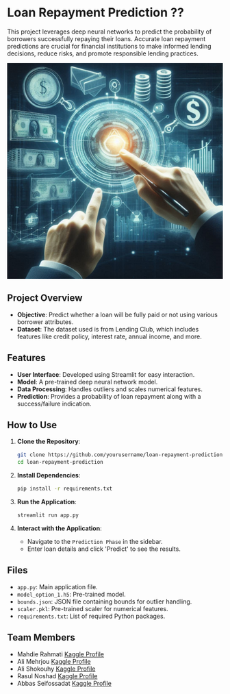 # Loan Repayment Prediction ??

This project leverages deep neural networks to predict the probability of borrowers successfully repaying their loans. Accurate loan repayment predictions are crucial for financial institutions to make informed lending decisions, reduce risks, and promote responsible lending practices.

![Loan Repayment](Loan.jpg)


## Project Overview

- **Objective**: Predict whether a loan will be fully paid or not using various borrower attributes.
- **Dataset**: The dataset used is from Lending Club, which includes features like credit policy, interest rate, annual income, and more.

## Features

- **User Interface**: Developed using Streamlit for easy interaction.
- **Model**: A pre-trained deep neural network model.
- **Data Processing**: Handles outliers and scales numerical features.
- **Prediction**: Provides a probability of loan repayment along with a success/failure indication.

## How to Use

1. **Clone the Repository**:
    ```bash
    git clone https://github.com/yourusername/loan-repayment-prediction.git
    cd loan-repayment-prediction
    ```

2. **Install Dependencies**:
    ```bash
    pip install -r requirements.txt
    ```

3. **Run the Application**:
    ```bash
    streamlit run app.py
    ```

4. **Interact with the Application**:
    - Navigate to the `Prediction Phase` in the sidebar.
    - Enter loan details and click 'Predict' to see the results.

## Files

- `app.py`: Main application file.
- `model_option_1.h5`: Pre-trained model.
- `bounds.json`: JSON file containing bounds for outlier handling.
- `scaler.pkl`: Pre-trained scaler for numerical features.
- `requirements.txt`: List of required Python packages.

## Team Members

- Mahdie Rahmati [Kaggle Profile](https://www.kaggle.com/mahdierahmati)
- Ali Mehrjou [Kaggle Profile](https://www.kaggle.com/alimehrjou)
- Ali Shokouhy [Kaggle Profile](https://www.kaggle.com/alishokouhy)
- Rasul Noshad [Kaggle Profile](https://www.kaggle.com/rasulnoshad)
- Abbas Seifossadat [Kaggle Profile](https://www.kaggle.com/abbasseifossadat)

